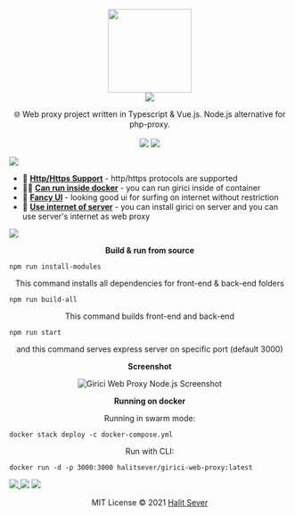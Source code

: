<p align="center" class="logo-section">
<img src="https://i.ibb.co/nsmYYSc/Group-39.png" height="150"/>
</br>
<img src="https://halitsever-api.vercel.app/api/repo-title?title=Girici">

<p align="center">
🌐 Web proxy project written in Typescript & Vue.js. Node.js alternative for php-proxy.
<br/>
<br/>
<img src="https://img.shields.io/github/sponsors/halitsever"/> 
  <img src="https://img.shields.io/github/license/halitsever/girici-web-proxy"/> 
</p>
</p>


<a align="center">
<img src="https://halitsever-api.vercel.app/api/details"/>
</a>

- 📝 [**Http/Https Support**](#) - http/https protocols are supported
- 🧑‍💻 [**Can run inside docker**](#) - you can run girici inside of container
- 🎨 [**Fancy UI**](#) - looking good ui for surfing on internet without restriction
- 🎨 [**Use internet of server**](#) - you can install girici on server and you can use server's internet as web proxy




<a align="center" >
<img src="https://halitsever-api.vercel.app/api/installation"/>
</a>


<p align="center">
<b>Build & run from source</b>
</p>

```
npm run install-modules
```

<p align="center">
This command installs all dependencies for front-end & back-end folders
</p>

```
npm run build-all
```

<p align="center">This command builds front-end and back-end</p>

```
npm run start
```

<p align="center">and this command serves express server on specific port (default 3000)</p>
<p align="center">
<b>Screenshot</b>
</p>
<p align="center">
<img src="https://assets.halit.org/assets/github-repos/screenshots/girici-screenshot.png" alt="Girici Web Proxy Node.js Screenshot"/>
</p>

<p align="center">
<b>Running on docker</b>
</p>
<p align="center">Running in swarm mode:</p>

```
docker stack deploy -c docker-compose.yml
```

<p align="center">Run with CLI:</p>

```
docker run -d -p 3000:3000 halitsever/girici-web-proxy:latest
```





<a align="center" href="https://github.com/halitsever/girici-web-proxy/issues">
<img src="https://halitsever-api.vercel.app/api/issue"/>
</a>

<a align="center">
<img src="https://halitsever-api.vercel.app/api/sponsor"/>
</a>


<a align="center">
<img src="https://halitsever-api.vercel.app/api/license"/>
</a>

<p align="center">
  MIT License © 2021 <a href="https://www.github.com/halitsever">Halit Sever</a>
</p>
